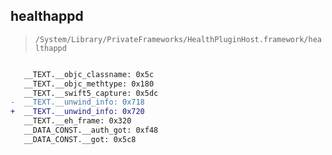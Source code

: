 ## healthappd

> `/System/Library/PrivateFrameworks/HealthPluginHost.framework/healthappd`

```diff

   __TEXT.__objc_classname: 0x5c
   __TEXT.__objc_methtype: 0x180
   __TEXT.__swift5_capture: 0x5dc
-  __TEXT.__unwind_info: 0x718
+  __TEXT.__unwind_info: 0x720
   __TEXT.__eh_frame: 0x320
   __DATA_CONST.__auth_got: 0xf48
   __DATA_CONST.__got: 0x5c8

```
